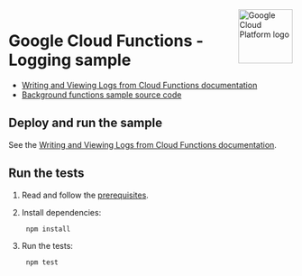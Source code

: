 <img src="https://avatars2.githubusercontent.com/u/2810941?v=3&s=96" alt="Google Cloud Platform logo" title="Google Cloud Platform" align="right" height="96" width="96"/>

# Google Cloud Functions - Logging sample

* [Writing and Viewing Logs from Cloud Functions documentation][docs]
* [Background functions sample source code][code]

[docs]: https://cloud.google.com/functions/docs/monitoring/logging
[code]: index.js

## Deploy and run the sample

See the [Writing and Viewing Logs from Cloud Functions documentation][docs].

## Run the tests

1. Read and follow the [prerequisites](../../../README.md#prerequisites).

1. Install dependencies:

        npm install

1. Run the tests:

        npm test
